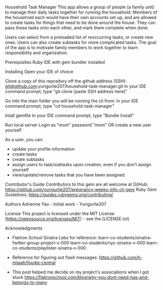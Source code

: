 Household Task Manager
This app allows a group of people (a family unit) to manage their daily tasks together for running the household.
Members of the household each would have their own accounts set up, and are allowed to create tasks for things that
need to be done around the house. They can pass these tasks onto each other, and mark them complete when done.

Users can select from a preloaded list of reoccurring tasks, or create new ones. Users can also create subtasks for
more complicated tasks. The goal of the app is to motivate family members to work together to learn responsibility and organization.


Prerequisites
Ruby IDE with gem bundler installed

Installing
Open your IDE of choice

Clone a copy of this repository off the github address (SSH): git@github.com:yurigurlie207/household-task-manager.git
In your IDE command prompt, type "git clone [paste SSH address here]"

Go into the main folder you will be running the cli from:
In your IDE command prompt, type "cd household-task-manager"

Intall gemfile
In your IDE command prompt, type "Bundle Install"

Run local server
Login as "mom" password "mom"
OR create a new user yourself


As a user, you can:
- update your profile information
- create tasks
- create subtasks
- assign users to task/subtasks upon creation, even if you don't assign yourself
- view/update/remove tasks that you have been assigned.


Contributor's Guide
Contributors to this gem are all welcome at GitHub: https://github.com/yurigurlie207/pregnancy-weeks-info-cli-gem Ruby Gem Guidelines: https://guides.rubygems.org/contributing/

Authors
Adrienne Yao - Initial work - Yurigurlie207

License
This project is licensed under the MIT License (https://opensource.org/licenses/MIT) - see the [LICENSE.txt)

Acknowledgments
- Flatiron School Sinatra Labs for reference:
    learn-co-students/sinatra-fwitter-group-project-v-000
    learn-co-students/nyc-sinatra-v-000
    learn-co-students/playlister-sinatra-v-000

- Reference for figuring out flash messages:
    https://github.com/h-miiaah/foodie-central

- This post helped me decide on my project's associations when I got stuck
    https://flatironschool.com/blog/why-you-dont-need-has-and-belongs-to-many
